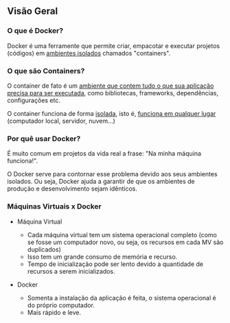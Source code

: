 ## Visão Geral

### O que é Docker?

Docker é uma ferramente que permite criar, empacotar e executar projetos (códigos) em <ins>ambientes isolados</ins> chamados "containers".

### O que são Containers?

O container de fato é um <ins>ambiente que contem tudo o que sua aplicação precisa para ser executada</ins>, como bibliotecas, frameworks, dependências, configurações etc.

O container funciona de forma <ins>isolada</ins>, isto é, <ins>funciona em qualquer lugar</ins> (computador local, servidor, nuvem...)

### Por quê usar Docker?

É muito comum em projetos da vida real a frase: "Na minha máquina funciona!".

O Docker serve para contornar esse problema devido aos seus ambientes isolados. Ou seja, Docker ajuda a garantir de que os ambientes de produção e desenvolvimento sejam idênticos.

### Máquinas Virtuais x Docker

- Máquina Virtual
  - Cada máquina virtual tem um sistema operacional completo (como se fosse um computador novo, ou seja, os recursos em cada MV são duplicados)
  - Isso tem um grande consumo de memória e recurso.
  - Tempo de inicialização pode ser lento devido a quantidade de recursos a serem inicializados.
 
- Docker
  - Somenta a instalação da aplicação é feita, o sistema operacional é do próprio computador.
  - Mais rápido e leve.
